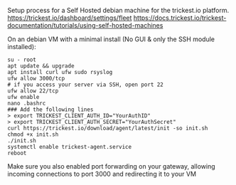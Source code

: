 Setup process for a Self Hosted debian machine for the trickest.io platform.
https://trickest.io/dashboard/settings/fleet
https://docs.trickest.io/trickest-documentation/tutorials/using-self-hosted-machines

On an debian VM with a minimal install (No GUI & only the SSH module installed): 

```
su - root
apt update && upgrade
apt install curl ufw sudo rsyslog
ufw allow 3000/tcp
# if you access your server via SSH, open port 22
ufw allow 22/tcp
ufw enable
nano .bashrc
### Add the following lines
> export TRICKEST_CLIENT_AUTH_ID="YourAuthID"
> export TRICKEST_CLIENT_AUTH_SECRET="YourAuthSecret"
curl https://trickest.io/download/agent/latest/init -so init.sh
chmod +x init.sh
./init.sh
systemctl enable trickest-agent.service
reboot
```

Make sure you also enabled port forwarding on your gateway, allowing incoming connections to port 3000 and redirecting it to your VM
